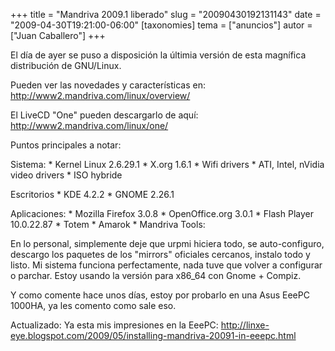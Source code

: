 +++
title = "Mandriva 2009.1 liberado"
slug = "20090430192131143"
date = "2009-04-30T19:21:00-06:00"
[taxonomies]
tema = ["anuncios"]
autor = ["Juan Caballero"]
+++

El día de ayer se puso a disposición la últimia versión de esta
magnífica distribución de GNU/Linux.

Pueden ver las novedades y características en:
<a href="http://www2.mandriva.com/linux/overview/">http://www2.mandriva.com/linux/overview/</a>

El LiveCD "One" pueden descargarlo de aquí:
<a href="http://www2.mandriva.com/linux/one/">http://www2.mandriva.com/linux/one/</a>

<!-- more -->
Puntos principales a notar:

Sistema: \* Kernel Linux 2.6.29.1 \* X.org 1.6.1 \* Wifi drivers \* ATI,
Intel, nVidia video drivers \* ISO hybride

Escritorios \* KDE 4.2.2 \* GNOME 2.26.1

Aplicaciones: \* Mozilla Firefox 3.0.8 \* OpenOffice.org 3.0.1 \* Flash
Player 10.0.22.87 \* Totem \* Amarok \* Mandriva Tools:

En lo personal, simplemente deje que urpmi hiciera todo, se
auto-configuro, descargo los paquetes de los "mirrors" oficiales
cercanos, instalo todo y listo. Mi sistema funciona perfectamente, nada
tuve que volver a configurar o parchar. Estoy usando la versión para
x86_64 con Gnome + Compiz.

Y como comente hace unos días, estoy por probarlo en una Asus EeePC
1000HA, ya les comento como sale eso.

Actualizado: Ya esta mis impresiones en la EeePC:
<a href="http://linxe-eye.blogspot.com/2009/05/installing-mandriva-20091-in-eeepc.html">http://linxe-eye.blogspot.com/2009/05/installing-mandriva-20091-in-eeepc.html</a>
